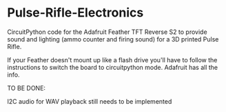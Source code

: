 # Pulse-Rifle-Electronics
CircuitPython code for the Adafruit Feather TFT Reverse S2 to provide sound and lighting (ammo counter and firing sound) for a 3D printed Pulse Rifle.

If your Feather doesn't mount up like a flash drive you'll have to follow the instructions to switch the board to circuitpython mode.  Adafruit has all the info.

TO BE DONE:

I2C audio for WAV playback still needs to be implemented
